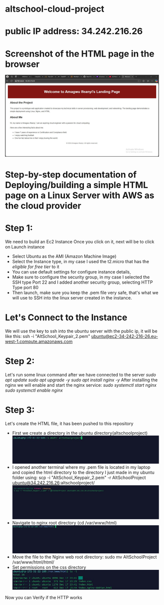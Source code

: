 # altschool-cloud-project

# public IP address: 34.242.216.26

# Screenshot of the HTML page in the browser

![image alt](https://github.com/Neduamagwu/AltSchoolCloudProject/blob/c42bacacff4927001cece6b5dbd9ba2f25619493/MyWebPage.JPG)

# Step-by-step documentation of Deploying/building a simple HTML page on a Linux Server with AWS as the cloud provider

# Step 1:
We need to build an Ec2 Instance
Once you click on it, next will be to click on Launch instance
- Select Ubuntu as the AMI (Amazon Machine Image) 
- Select the Instance type, in my case I used the t2.micro that has the *eligible for free tier* to it
- You can use default settings for configure instance details,
- Make sure to configure the security group, in my case I selected the SSH type Port 22 and I added another security group, selecting HTTP Type port 80
- Then launch, make sure you keep the .pem file very safe, that's what we will use to SSH into the linux server created in the instance.

# Let's Connect to the Instance

We will use the key to ssh into the ubuntu server with the public ip, it will be like this:
ssh -i "AltSchool_Keypair_2.pem" ubuntu@ec2-34-242-216-26.eu-west-1.compute.amazonaws.com

# Step 2:
Let's run some linux command after we have connected to the server
*sudo apt update
sudo apt upgrade -y
sudo apt install nginx -y*
After installing the nginx we will enable and start the nginx service:
*sudo systemctl start nginx
sudo systemctl enable nginx*

# Step 3:
Let's create the HTML file, it has been pushed to this repository
- First we create a directory in the ubuntu directory(altschoolproject)
![image alt](https://github.com/Neduamagwu/AltSchoolCloudProject/blob/8c444e200d38a1723b6cb5a612238466c84b567e/MakeDir.JPG)
- I opened another terminal where my .pem file is located in my laptop and copied the html directory to the directory I just made in my ubuntu folder using: scp -i "AltSchool_Keypair_2.pem" -r AltSchoolProject ubuntu@34.242.216.26:altschoolproject/
![image alt](https://github.com/Neduamagwu/AltSchoolCloudProject/blob/d7d6d795f3a6446b99c4d1a95b0da2d91511b346/copyfiletoUbuntu.JPG)
- Navigate to nginx root directory (cd /var/www/html)
![image alt](https://github.com/Neduamagwu/AltSchoolCloudProject/blob/a20fa2f550215acff94a99ab713a28b043500bf7/cdvar.JPG)
- Move the file to the Nginx web root directory: sudo mv AltSchoolProject /var/www/html/html/
- Set permissions on the css directory
![image alt](https://github.com/Neduamagwu/AltSchoolCloudProject/blob/9ccdd104ba6533020801d520f681616833d3ed70/Setpermission.JPG)


Now you can Verify if the HTTP works
